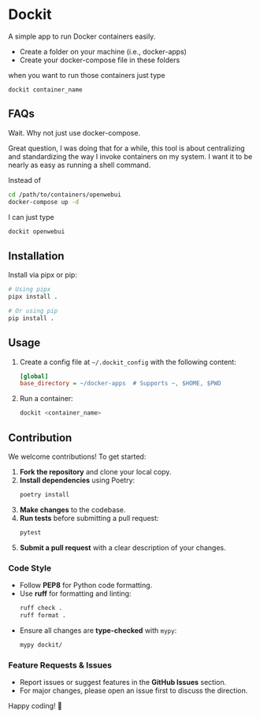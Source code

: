 # Dockit

A simple app to run Docker containers easily.

- Create a folder on your machine (i.e., docker-apps)
- Create your docker-compose file in these folders

when you want to run those containers just type

`dockit container_name`

## FAQs 

Wait. Why not just use docker-compose.

Great question, I was doing that for a while, this tool is about centralizing and standardizing the way I invoke containers on my system. I want it to be nearly as easy as running a shell command.

Instead of 

```bash
cd /path/to/containers/openwebui
docker-compose up -d
```

I can just type

```bash
dockit openwebui
```

## Installation

Install via pipx or pip:

```bash
# Using pipx
pipx install .

# Or using pip
pip install .
```

## Usage

1. Create a config file at `~/.dockit_config` with the following content:

    ```ini
    [global]
    base_directory = ~/docker-apps  # Supports ~, $HOME, $PWD
    ```

2. Run a container:

    ```bash
    dockit <container_name>
    ```

## Contribution

We welcome contributions! To get started:

1. **Fork the repository** and clone your local copy.
2. **Install dependencies** using Poetry:
    ```bash
    poetry install
    ```
3. **Make changes** to the codebase.
4. **Run tests** before submitting a pull request:
    ```bash
    pytest
    ```
5. **Submit a pull request** with a clear description of your changes.

### Code Style

- Follow **PEP8** for Python code formatting.
- Use **ruff** for formatting and linting:
    ```bash
    ruff check .
    ruff format .
    ```
- Ensure all changes are **type-checked** with `mypy`:
    ```bash
    mypy dockit/
    ```

### Feature Requests & Issues

- Report issues or suggest features in the **GitHub Issues** section.
- For major changes, please open an issue first to discuss the direction.

Happy coding! 🚀


